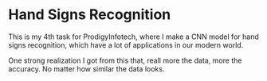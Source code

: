 # Hand Signs Recognition 

This is my 4th task for ProdigyInfotech, where I make a 
CNN model for hand signs recognition, which have a 
lot of applications in our modern world. 

One strong realization I got from this that, reall more the 
data, more the accuracy. No matter how similar the data looks. 
